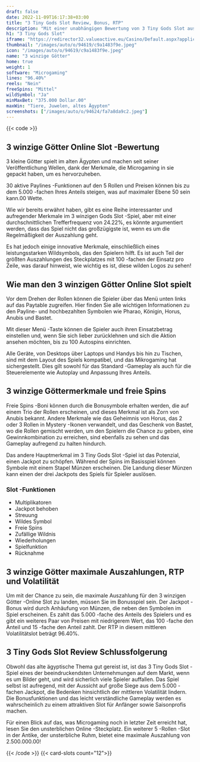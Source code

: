 ```yaml
---
draft: false
date: 2022-11-09T16:17:38+03:00
title: "3 Tiny Gods Slot Review, Bonus, RTP"
description: "Mit einer unabhängigen Bewertung von 3 Tiny Gods Slot aus dem Mikrogaming können Sie kostenlos oder echtes Geld spielen und hier einen Bonus erhalten!"
h1: "3 Tiny Gods Slot"
iframe: "https://redirector32.valueactive.eu/Casino/Default.aspx?applicationid=4023&sext1=demo&sext2=demo&serverid=22619&gameid=3tinyGodsDesktop&ul=en&variant=UAT-demo"
thumbnail: "/images/auto/o/94619/c9a1483f9e.jpeg"
icon: "/images/auto/o/94619/c9a1483f9e.jpeg"
name: "3 winzige Götter"
home: true
weight: 1
software: "Microgaming"
lines: "96.40%"
reels: "Nein"
freeSpins: "Mittel"
wildSymbol: "Ja"
minMaxBet: "375.000 Dollar.00"
maxWin: "Tiere, Juwelen, altes Ägypten"
screenshots: ["/images/auto/o/94624/fa7a8da9c2.jpeg"]
---
```


{{< code >}}<h2>3 winzige Götter Online Slot -Bewertung</h2><p>3 kleine Götter spielt im alten Ägypten und machen seit seiner Veröffentlichung Wellen, dank der Merkmale, die Microgaming in sie gepackt haben, um es hervorzuheben.</p><p>30 aktive Paylines -Funktionen auf den 5 Rollen und Preisen können bis zu dem 5.000 -fachen Ihres Anteils steigen, was auf maximaler Ebene 50 sein kann.00 Wette.</p><p>Wie wir bereits erwähnt haben, gibt es eine Reihe interessanter und aufregender Merkmale im 3 winzigen Gods Slot -Spiel, aber mit einer durchschnittlichen Trefferfrequenz von 24.22%, es könnte argumentiert werden, dass das Spiel nicht das großzügigste ist, wenn es um die Regelmäßigkeit der Auszahlung geht.</p><p>Es hat jedoch einige innovative Merkmale, einschließlich eines leistungsstarken Wildsymbols, das den Spielern hilft. Es ist auch Teil der größten Auszahlungen des Steckplatzes mit 100 -fachen der Einsatz pro Zeile, was darauf hinweist, wie wichtig es ist, diese wilden Logos zu sehen!</p><h2>Wie man den 3 winzigen Götter Online Slot spielt</h2><p>Vor dem Drehen der Rollen können die Spieler über das Menü unten links auf das Paytable zugreifen. Hier finden Sie alle wichtigen Informationen zu den Payline- und hochbezahlten Symbolen wie Pharao, Königin, Horus, Anubis und Bastet.</p><p>Mit dieser Menü -Taste können die Spieler auch ihren Einsatzbetrag einstellen und, wenn Sie sich lieber zurücklehnen und sich die Aktion ansehen möchten, bis zu 100 Autospins einrichten.</p><p>Alle Geräte, von Desktops über Laptops und Handys bis hin zu Tischen, sind mit dem Layout des Spiels kompatibel, und das Mikrogaming hat sichergestellt. Dies gilt sowohl für das Standard -Gameplay als auch für die Steuerelemente wie Autoplay und Anpassung Ihres Anteils.</p><h2>3 winzige Göttermerkmale und freie Spins</h2><p>Freie Spins -Boni können durch die Bonusymbole erhalten werden, die auf einem Trio der Rollen erscheinen, und dieses Merkmal ist als Zorn von Anubis bekannt. Andere Merkmale wie das Geheimnis von Horus, das 2 oder 3 Rollen in Mystery -Ikonen verwandelt, und das Geschenk von Bastet, wo die Rollen gemischt werden, um den Spielern die Chance zu geben, eine Gewinnkombination zu erreichen, sind ebenfalls zu sehen und das Gameplay aufregend zu halten hindurch.</p><p>Das andere Hauptmerkmal im 3 Tiny Gods Slot -Spiel ist das Potenzial, einen Jackpot zu schöpfen. Während der Spins im Basisspiel können Symbole mit einem Stapel Münzen erscheinen. Die Landung dieser Münzen kann einen der drei Jackpots des Spiels für Spieler auslösen.</p><h3>
Slot -Funktionen</h3><ul>
<li></span>
Multiplikatoren</li>
<li></span>
Jackpot behoben</li>
<li></span>
Streuung</li>
<li></span>
Wildes Symbol</li>
<li></span>
Freie Spins</li>
<li></span>
Zufällige Wildnis</li>
<li></span>
Wiederholungen</li>
<li></span>
Spielfunktion</li>
<li></span>
Rücknahme</li></ul><h2>3 winzige Götter maximale Auszahlungen, RTP und Volatilität</h2><p>Um mit der Chance zu sein, die maximale Auszahlung für den 3 winzigen Götter -Online Slot zu landen, müssen Sie im Bonusspiel sein. Der Jackpot -Bonus wird durch Anhäufung von Münzen, die neben den Symbolen im Spiel erscheinen. Es zahlt das 5.000 -fache des Anteils des Spielers und es gibt ein weiteres Paar von Preisen mit niedrigerem Wert, das 100 -fache den Anteil und 15 -fache den Anteil zahlt. Der RTP in diesem mittleren Volatilitätslot beträgt 96.40%.</p><h2>3 Tiny Gods Slot Review Schlussfolgerung</h2><p>Obwohl das alte ägyptische Thema gut gereist ist, ist das 3 Tiny Gods Slot -Spiel eines der beeindruckendsten Unternehmungen auf dem Markt, wenn es um Bilder geht, und wird sicherlich viele Spieler auffallen. Das Spiel selbst ist aufregend, mit der Aussicht auf große Siege aus dem 5.000 -fachen Jackpot, die Bedenken hinsichtlich der mittleren Volatilität lindern. Die Bonusfunktionen und das leicht verständliche Gameplay werden es wahrscheinlich zu einem attraktiven Slot für Anfänger sowie Saisonprofis machen.</p><p>Für einen Blick auf das, was Microgaming noch in letzter Zeit erreicht hat, lesen Sie den unsterblichen Online -Steckplatz. Ein weiterer 5 -Rollen -Slot in der Antike, der unsterbliche Ruhm, bietet eine maximale Auszahlung von 2.500.000.00!</p>{{< /code >}}
{{< card-slots count="12">}}